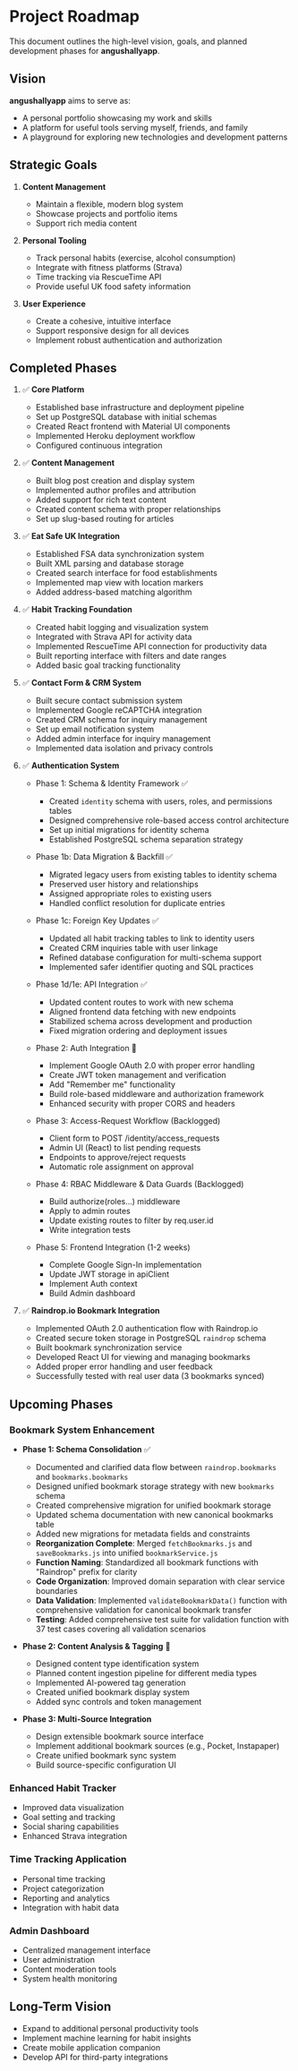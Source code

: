 # Project Roadmap

This document outlines the high-level vision, goals, and planned development phases for **angushallyapp**.

## Vision

**angushallyapp** aims to serve as:
- A personal portfolio showcasing my work and skills
- A platform for useful tools serving myself, friends, and family
- A playground for exploring new technologies and development patterns

## Strategic Goals

1. **Content Management**
   - Maintain a flexible, modern blog system
   - Showcase projects and portfolio items
   - Support rich media content

2. **Personal Tooling**
   - Track personal habits (exercise, alcohol consumption)
   - Integrate with fitness platforms (Strava)
   - Time tracking via RescueTime API
   - Provide useful UK food safety information

3. **User Experience**
   - Create a cohesive, intuitive interface
   - Support responsive design for all devices
   - Implement robust authentication and authorization

## Completed Phases

1. ✅ **Core Platform**
   - Established base infrastructure and deployment pipeline
   - Set up PostgreSQL database with initial schemas
   - Created React frontend with Material UI components
   - Implemented Heroku deployment workflow
   - Configured continuous integration

2. ✅ **Content Management**
   - Built blog post creation and display system
   - Implemented author profiles and attribution
   - Added support for rich text content
   - Created content schema with proper relationships
   - Set up slug-based routing for articles

3. ✅ **Eat Safe UK Integration**
   - Established FSA data synchronization system
   - Built XML parsing and database storage
   - Created search interface for food establishments
   - Implemented map view with location markers
   - Added address-based matching algorithm

4. ✅ **Habit Tracking Foundation**
   - Created habit logging and visualization system
   - Integrated with Strava API for activity data
   - Implemented RescueTime API connection for productivity data
   - Built reporting interface with filters and date ranges
   - Added basic goal tracking functionality

5. ✅ **Contact Form & CRM System**
   - Built secure contact submission system
   - Implemented Google reCAPTCHA integration
   - Created CRM schema for inquiry management
   - Set up email notification system
   - Added admin interface for inquiry management
   - Implemented data isolation and privacy controls

6. ✅ **Authentication System**
   - Phase 1: Schema & Identity Framework ✅
     - Created `identity` schema with users, roles, and permissions tables
     - Designed comprehensive role-based access control architecture
     - Set up initial migrations for identity schema
     - Established PostgreSQL schema separation strategy
   
   - Phase 1b: Data Migration & Backfill ✅
     - Migrated legacy users from existing tables to identity schema
     - Preserved user history and relationships
     - Assigned appropriate roles to existing users
     - Handled conflict resolution for duplicate entries
   
   - Phase 1c: Foreign Key Updates ✅
     - Updated all habit tracking tables to link to identity users
     - Created CRM inquiries table with user linkage
     - Refined database configuration for multi-schema support
     - Implemented safer identifier quoting and SQL practices
   
   - Phase 1d/1e: API Integration ✅
     - Updated content routes to work with new schema
     - Aligned frontend data fetching with new endpoints
     - Stabilized schema across development and production
     - Fixed migration ordering and deployment issues
   
   - Phase 2: Auth Integration 🔄
     - Implement Google OAuth 2.0 with proper error handling
     - Create JWT token management and verification
     - Add "Remember me" functionality
     - Build role-based middleware and authorization framework
     - Enhanced security with proper CORS and headers

   - Phase 3: Access-Request Workflow (Backlogged)
     - Client form to POST /identity/access_requests
     - Admin UI (React) to list pending requests
     - Endpoints to approve/reject requests
     - Automatic role assignment on approval

   - Phase 4: RBAC Middleware & Data Guards (Backlogged)
     - Build authorize(roles…) middleware
     - Apply to admin routes
     - Update existing routes to filter by req.user.id
     - Write integration tests

   - Phase 5: Frontend Integration (1-2 weeks)
     - Complete Google Sign-In implementation
     - Update JWT storage in apiClient
     - Implement Auth context
     - Build Admin dashboard

7. ✅ **Raindrop.io Bookmark Integration**
   - Implemented OAuth 2.0 authentication flow with Raindrop.io
   - Created secure token storage in PostgreSQL `raindrop` schema
   - Built bookmark synchronization service
   - Developed React UI for viewing and managing bookmarks
   - Added proper error handling and user feedback
   - Successfully tested with real user data (3 bookmarks synced)

## Upcoming Phases

### Bookmark System Enhancement
- **Phase 1: Schema Consolidation** ✅
  - Documented and clarified data flow between `raindrop.bookmarks` and `bookmarks.bookmarks`
  - Designed unified bookmark storage strategy with new `bookmarks` schema
  - Created comprehensive migration for unified bookmark storage
  - Updated schema documentation with new canonical bookmarks table
  - Added new migrations for metadata fields and constraints
  - **Reorganization Complete**: Merged `fetchBookmarks.js` and `saveBookmarks.js` into unified `bookmarkService.js`
  - **Function Naming**: Standardized all bookmark functions with "Raindrop" prefix for clarity
  - **Code Organization**: Improved domain separation with clear service boundaries
  - **Data Validation**: Implemented `validateBookmarkData()` function with comprehensive validation for canonical bookmark transfer
  - **Testing**: Added comprehensive test suite for validation function with 37 test cases covering all validation scenarios

- **Phase 2: Content Analysis & Tagging** 🔄
  - Designed content type identification system
  - Planned content ingestion pipeline for different media types
  - Implemented AI-powered tag generation
  - Created unified bookmark display system
  - Added sync controls and token management

- **Phase 3: Multi-Source Integration**
  - Design extensible bookmark source interface
  - Implement additional bookmark sources (e.g., Pocket, Instapaper)
  - Create unified bookmark sync system
  - Build source-specific configuration UI

### Enhanced Habit Tracker
- Improved data visualization
- Goal setting and tracking
- Social sharing capabilities
- Enhanced Strava integration

### Time Tracking Application
- Personal time tracking
- Project categorization
- Reporting and analytics
- Integration with habit data

### Admin Dashboard
- Centralized management interface
- User administration
- Content moderation tools
- System health monitoring

## Long-Term Vision

- Expand to additional personal productivity tools
- Implement machine learning for habit insights
- Create mobile application companion
- Develop API for third-party integrations